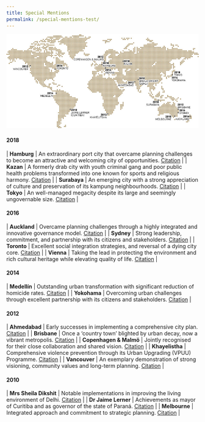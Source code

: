 ```yaml
---
title: Special Mentions
permalink: /special-mentions-test/
---
```


![Special Mentions](/images/laureates/worldmap-special-mentions.jpg/)

#### **2018**

| **Hamburg** | An extraordinary port city that overcame planning challenges to become an attractive and welcoming city of opportunities. [Citation](/laureates/2018/special-mentions/hamburg/) | 
| **Kazan** | A formerly drab city with youth criminal gang and poor public health problems transformed into one known for sports and religious harmony. [Citation](/laureates/2018/special-mentions/hamburg/) |
| **Surabaya** | An emerging city with a strong appreciation of culture and preservation of its kampung neighbourhoods. [Citation](/laureates/2018/special-mentions/hamburg/) | 
| **Tokyo** | An well-managed megacity despite its large and seemingly ungovernable size. [Citation](/laureates/2018/special-mentions/hamburg/) |

#### **2016**

| **Auckland** | Overcame planning challenges through a highly integrated and innovative governance model. [Citation](/laureates/2018/special-mentions/hamburg/) |
| **Sydney** | Strong leadership, commitment, and partnership with its citizens and stakeholders. [Citation](/laureates/2018/special-mentions/hamburg/) |
| **Toronto** | Excellent social integration strategies, and reversal of a dying city core. [Citation](/laureates/2018/special-mentions/hamburg/) | 
| **Vienna** | Taking the lead in protecting the environment and rich cultural heritage while elevating quality of life. [Citation](/laureates/2018/special-mentions/hamburg/) | 

#### **2014**

| **Medellín** | Outstanding urban transformation with significant reduction of homicide rates. [Citation](/laureates/2018/special-mentions/hamburg/) | 
| **Yokohama** | Overcoming urban challenges through excellent partnership with its citizens and stakeholders. [Citation](/laureates/2018/special-mentions/hamburg/) | 

#### **2012**

| **Ahmedabad** | Early successes in implementing a comprehensive city plan. [Citation](/laureates/2018/special-mentions/hamburg/) | 
| **Brisbane** | Once a ‘country town’ blighted by urban decay, now a vibrant metropolis. [Citation](/laureates/2018/special-mentions/hamburg/) | 
| **Copenhagen & Malmö** | Jointly recognised for their close collaboration and shared vision. [Citation](/laureates/2018/special-mentions/hamburg/) | 
| **Khayelistha** | Comprehensive violence prevention through its Urban Upgrading (VPUU) Programme. [Citation](/laureates/2018/special-mentions/hamburg/) | 
| **Vancouver** | An exemplary demonstration of strong visioning, community values and long-term planning. [Citation](/laureates/2018/special-mentions/hamburg/) | 

#### **2010**

| **Mrs Sheila Dikshit** | Notable implementations in improving the living environment of Delhi. [Citation](/laureates/2018/special-mentions/hamburg/) | 
| **Dr Jaime Lerner** | Achievements as mayor of Curitiba and as governor of the state of Paraná. [Citation](/laureates/2018/special-mentions/hamburg/) | 
| **Melbourne** | Integrated approach and commitment to strategic planning. [Citation](/laureates/2018/special-mentions/hamburg/) | 
